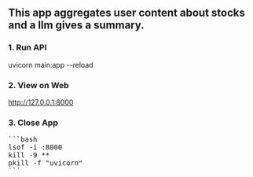 ## This app aggregates user content about stocks and a llm gives a summary.

### 1. Run API

uvicorn main:app --reload

### 2. View on Web

http://127.0.0.1:8000

### 3. Close App
<pre>
```bash
lsof -i :8000  
kill -9 *<PID>*  
pkill -f "uvicorn"
```
</pre>

